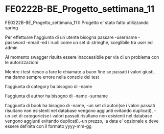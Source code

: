 # FE0222B-BE_Progetto_settimana_11

FE0222B-BE_Progetto_settimana_11
Il Progetto e' stato fatto utilizzando spring

Per effettuare l'aggiunta di un utente bisogna passare -username -password -email -ed i ruoli come un set di stringhe, sceglibile tra user ed admin

Al momento swagger risulta essere inaccessibile per via di un problema con le autorizzazioni

Mentre i test riesco a fare le chiamate a buon fine se passati i valori giusti, ma danno sempre errore nella console dei test

l'aggiunta di category ha bisogno di -name

l'aggiunta di author ha bisogno di -name -surname

l'aggiunta di book ha bisogno di -name, -un set di autori(se i valori passati risultano non esistenti nel database vengono aggiunti evitando duplicati), -un set di categorie(se i valori passati risultano non esistenti nel database vengono aggiunti evitando duplicati),-un prezzo, la data e' opzionale e deve essere definita con il formato yyyy-mm-gg
